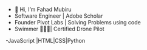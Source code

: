 - 👋 Hi, I’m Fahad Mubiru
- Software Engineer | Adobe Scholar
- Founder Pivot Labs | Solving Problems using code
- Swimmer 🏊🏾‍♀️| Certified Drone Pilot

-JavaScript |HTML|CSS|Python
<!---
fahdm/fahdm is a ✨ special ✨ repository because its `README.md` (this file) appears on your GitHub profile.
You can click the Preview link to take a look at your changes.
--->
